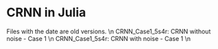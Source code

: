 # CRNN in Julia
Files with the date are old versions. \n
CRNN_Case1_5s4r: CRNN without noise - Case 1 \n
CRNN_Case1_5s4r: CRNN with noise - Case 1 \n

